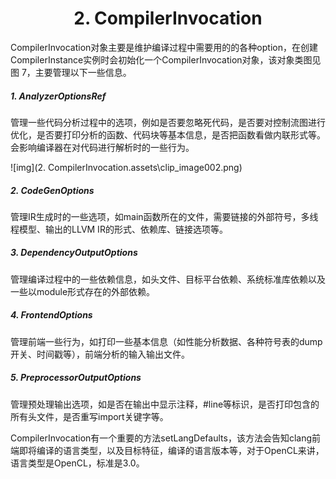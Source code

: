 <h1 align="center">2. CompilerInvocation</h1>
CompilerInvocation对象主要是维护编译过程中需要用的的各种option，在创建CompilerInstance实例时会初始化一个CompilerInvocation对象，该对象类图见图 7，主要管理以下一些信息。

##### 1. AnalyzerOptionsRef

管理一些代码分析过程中的选项，例如是否要忽略死代码，是否要对控制流图进行优化，是否要打印分析的函数、代码块等基本信息，是否把函数看做内联形式等。会影响编译器在对代码进行解析时的一些行为。

![img](2. CompilerInvocation.assets\clip_image002.png)



##### 2. CodeGenOptions

管理IR生成时的一些选项，如main函数所在的文件，需要链接的外部符号，多线程模型、输出的LLVM IR的形式、依赖库、链接选项等。

##### 3. DependencyOutputOptions

管理编译过程中的一些依赖信息，如头文件、目标平台依赖、系统标准库依赖以及一些以module形式存在的外部依赖。

##### 4. FrontendOptions

管理前端一些行为，如打印一些基本信息（如性能分析数据、各种符号表的dump开关、时间戳等），前端分析的输入输出文件。

##### 5. PreprocessorOutputOptions

管理预处理输出选项，如是否在输出中显示注释，#line等标识，是否打印包含的所有头文件，是否重写import关键字等。

CompilerInvocation有一个重要的方法setLangDefaults，该方法会告知clang前端即将编译的语言类型，以及目标特征，编译的语言版本等，对于OpenCL来讲，语言类型是OpenCL，标准是3.0。